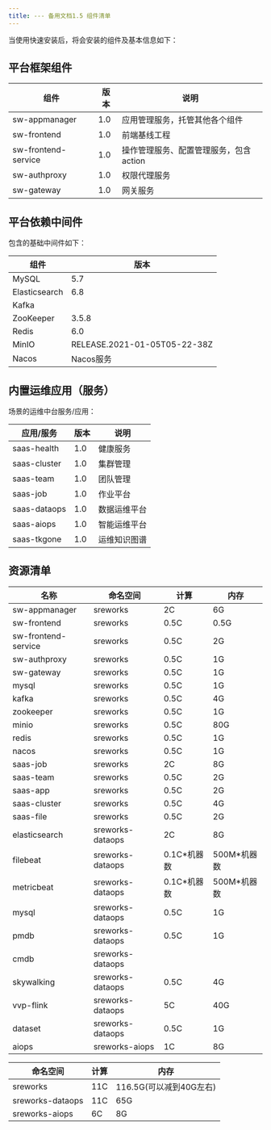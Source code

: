 ```yaml
---
title: --- 备用文档1.5 组件清单
---
```


当使用快速安装后，将会安装的组件及基本信息如下：
<a name="s6fcu"></a>

## 平台框架组件
| 组件 | 版本 | 说明 |
| --- | --- | --- |
| sw-appmanager | 1.0 | 应用管理服务，托管其他各个组件 |
| sw-frontend | 1.0 | 前端基线工程 |
| sw-frontend-service | 1.0 | 操作管理服务、配置管理服务，包含action |
| sw-authproxy | 1.0 | 权限代理服务 |
| sw-gateway | 1.0 | 网关服务 |

<a name="6HZsz"></a>

## 平台依赖中间件
包含的基础中间件如下：

| 组件 | 版本 |
| --- | --- |
| MySQL | 5.7 |
| Elasticsearch | 6.8 |
| Kafka | <br /> |
| ZooKeeper | 3.5.8 |
| Redis | 6.0 |
| MinIO | RELEASE.2021-01-05T05-22-38Z |
| Nacos | Nacos服务 |


<a name="mfovh"></a>

## 内置运维应用（服务）
场景的运维中台服务/应用：

| 应用/服务 | 版本 | 说明 |
| --- | --- | --- |
| saas-health | 1.0 | 健康服务 |
| saas-cluster | 1.0 | 集群管理 |
| saas-team | 1.0 | 团队管理 |
| saas-job | 1.0 | 作业平台 |
| saas-dataops | 1.0 | 数据运维平台 |
| saas-aiops | 1.0 | 智能运维平台 |
| saas-tkgone | 1.0 | 运维知识图谱 |


<a name="FdAVr"></a>

## 资源清单
| 名称 | 命名空间 | 计算 | 内存 |
| --- | --- | --- | --- |
| sw-appmanager | sreworks | 2C | 6G |
| sw-frontend | sreworks | 0.5C | 0.5G |
| sw-frontend-service | sreworks | 0.5C | 2G |
| sw-authproxy | sreworks | 0.5C | 1G |
| sw-gateway | sreworks | 0.5C | 1G |
| mysql | sreworks | 0.5C | 1G |
| kafka | sreworks | 0.5C | 4G |
| zookeeper | sreworks | 0.5C | 1G |
| minio | sreworks | 0.5C | 80G |
| redis | sreworks | 0.5C | 1G |
| nacos | sreworks | 0.5C | 1G |
| saas-job | sreworks | 2C | 8G |
| saas-team | sreworks | 0.5C | 2G |
| saas-app | sreworks | 0.5C | 2G |
| saas-cluster | sreworks | 0.5C | 4G |
| saas-file | sreworks | 0.5C | 2G |
| elasticsearch | sreworks-dataops | 2C | 8G |
| filebeat | sreworks-dataops | 0.1C*机器数 | 500M*机器数 |
| metricbeat | sreworks-dataops | 0.1C*机器数 | 500M*机器数 |
| mysql | sreworks-dataops | 0.5C | 1G |
| pmdb | sreworks-dataops | 0.5C | 1G |
| cmdb | sreworks-dataops | <br /> |  |
| skywalking | sreworks-dataops | 0.5C | 4G |
| vvp-flink | sreworks-dataops | 5C | 40G |
| dataset | sreworks-dataops | 0.5C | 1G |
| aiops | sreworks-aiops | 1C | 8G |

| 命名空间 | 计算 | 内存 |
| --- | --- | --- |
| sreworks | 11C | 116.5G(可以减到40G左右) |
| sreworks-dataops | 11C | 65G |
| sreworks-aiops | 6C | 8G |

